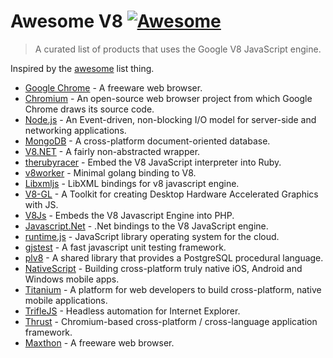 # Awesome V8 [![Awesome](https://cdn.rawgit.com/sindresorhus/awesome/d7305f38d29fed78fa85652e3a63e154dd8e8829/media/badge.svg)](https://github.com/sindresorhus/awesome)

> A curated list of products that uses the Google V8 JavaScript engine.

Inspired by the [awesome](https://github.com/sindresorhus/awesome) list thing.

- [Google Chrome](https://www.google.com/chrome/browser/desktop) - A freeware web browser.
- [Chromium](https://www.chromium.org) - An open-source web browser project from which Google Chrome draws its source code.
- [Node.js](https://github.com/joyent/node) - An Event-driven, non-blocking I/O model for server-side and networking applications.
- [MongoDB](https://github.com/mongodb/mongo) - A cross-platform document-oriented database.
- [V8.NET](https://v8dotnet.codeplex.com) - A fairly non-abstracted wrapper.
- [therubyracer](https://github.com/cowboyd/therubyracer) - Embed the V8 JavaScript interpreter into Ruby.
- [v8worker](https://github.com/ry/v8worker) - Minimal golang binding to V8.
- [Libxmljs](https://github.com/polotek/libxmljs) - LibXML bindings for v8 javascript engine.
- [V8-GL](https://github.com/philogb/v8-gl) - A Toolkit for creating Desktop Hardware Accelerated Graphics with JS.
- [V8Js](https://github.com/preillyme/v8js) - Embeds the V8 Javascript Engine into PHP.
- [Javascript.Net](https://github.com/JavascriptNet/Javascript.Net) - .Net bindings to the V8 JavaScript engine.
- [runtime.js](https://github.com/runtimejs/runtime) - JavaScript library operating system for the cloud.
- [gjstest](https://github.com/google/gjstest) - A fast javascript unit testing framework.
- [plv8](https://github.com/plv8/plv8) - A shared library that provides a PostgreSQL procedural language.
- [NativeScript](https://github.com/NativeScript/NativeScript) - Building cross-platform truly native iOS, Android and Windows mobile apps.
- [Titanium](https://github.com/appcelerator/titanium_mobile) - A platform for web developers to build cross-platform, native mobile applications.
- [TrifleJS](https://github.com/sdesalas/trifleJS) - Headless automation for Internet Explorer.
- [Thrust](https://github.com/breach/thrust) - Chromium-based cross-platform / cross-language application framework.
- [Maxthon](http://www.maxthon.com/) - A freeware web browser.
